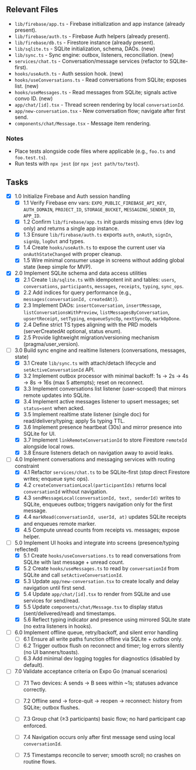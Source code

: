 ## Relevant Files

- `lib/firebase/app.ts` - Firebase initialization and app instance (already present).
- `lib/firebase/auth.ts` - Firebase Auth helpers (already present).
- `lib/firebase/db.ts` - Firestore instance (already present).
- `lib/sqlite.ts` - SQLite initialization, schema, DAOs. (new)
- `lib/sync.ts` - Sync engine: outbox, listeners, reconciliation. (new)
- `services/chat.ts` - Conversation/message services (refactor to SQLite-first).
- `hooks/useAuth.ts` - Auth session hook. (new)
- `hooks/useConversations.ts` - Read conversations from SQLite; exposes list. (new)
- `hooks/useMessages.ts` - Read messages from SQLite; signals active convo ID. (new)
- `app/chat/[id].tsx` - Thread screen rendering by local `conversationId`.
- `app/new-conversation.tsx` - New conversation flow; navigate after first send.
- `components/chat/Message.tsx` - Message item rendering.

### Notes

- Place tests alongside code files where applicable (e.g., `foo.ts` and `foo.test.ts`).
- Run tests with `npx jest` (or `npx jest path/to/test`).

## Tasks

- [x] 1.0 Initialize Firebase and Auth session handling
  - [x] 1.1 Verify Firebase env vars: `EXPO_PUBLIC_FIREBASE_API_KEY`, `AUTH_DOMAIN`, `PROJECT_ID`, `STORAGE_BUCKET`, `MESSAGING_SENDER_ID`, `APP_ID`.
  - [x] 1.2 Confirm `lib/firebase/app.ts` init guards missing envs (dev log only) and returns a single app instance.
  - [x] 1.3 Ensure `lib/firebase/auth.ts` exports `auth`, `onAuth`, `signIn`, `signUp`, `logOut` and types.
  - [x] 1.4 Create `hooks/useAuth.ts` to expose the current user via `onAuthStateChanged` with proper cleanup.
  - [x] 1.5 Wire minimal consumer usage in screens without adding global state (keep simple for MVP).

- [x] 2.0 Implement SQLite schema and data access utilities
  - [x] 2.1 Create `lib/sqlite.ts` with idempotent init and tables: `users`, `conversations`, `participants`, `messages`, `receipts`, `typing`, `sync_ops`.
  - [x] 2.2 Add indices for query performance (e.g., `messages(conversationId, createdAt)`).
  - [x] 2.3 Implement DAOs: `insertConversation`, `insertMessage`, `listConversationsWithPreview`, `listMessagesByConversation`, `upsertReceipt`, `setTyping`, `enqueueSyncOp`, `nextSyncOp`, `markOpDone`.
  - [x] 2.4 Define strict TS types aligning with the PRD models (serverCreatedAt optional, status enum).
  - [x] 2.5 Provide lightweight migration/versioning mechanism (pragma/user_version).

- [ ] 3.0 Build sync engine and realtime listeners (conversations, messages, state)
  - [x] 3.1 Create `lib/sync.ts` with attach/detach lifecycle and `setActiveConversationId` API.
  - [x] 3.2 Implement outbox processor with minimal backoff: 1s → 2s → 4s → 8s → 16s (max 5 attempts); reset on reconnect.
  - [x] 3.3 Implement conversations list listener (user-scoped) that mirrors remote updates into SQLite.
  - [x] 3.4 Implement active messages listener to upsert messages; set `status=sent` when acked.
  - [x] 3.5 Implement realtime state listener (single doc) for read/delivery/typing; apply 5s typing TTL.
  - [x] 3.6 Implement presence heartbeat (30s) and mirror presence into SQLite for UI.
  - [x] 3.7 Implement `linkRemoteConversationId` to store Firestore `remoteId` alongside local rows.
  - [x] 3.8 Ensure listeners detach on navigation away to avoid leaks.

- [ ] 4.0 Implement conversations and messaging services with routing constraint
  - [x] 4.1 Refactor `services/chat.ts` to be SQLite-first (stop direct Firestore writes; enqueue sync ops).
  - [x] 4.2 `createConversationLocal(participantIds)` returns local `conversationId` without navigation.
  - [x] 4.3 `sendMessageLocal(conversationId, text, senderId)` writes to SQLite, enqueues outbox; triggers navigation only for the first message.
  - [x] 4.4 `markRead(conversationId, userId, at)` updates SQLite receipts and enqueues remote marker.
  - [x] 4.5 Compute unread counts from receipts vs. messages; expose helper.

- [ ] 5.0 Implement UI hooks and integrate into screens (presence/typing reflected)
  - [x] 5.1 Create `hooks/useConversations.ts` to read conversations from SQLite with last message + unread count.
  - [x] 5.2 Create `hooks/useMessages.ts` to read by `conversationId` from SQLite and call `setActiveConversationId`.
  - [x] 5.3 Update `app/new-conversation.tsx` to create locally and delay navigation until first send.
  - [x] 5.4 Update `app/chat/[id].tsx` to render from SQLite and use services for send/read.
  - [x] 5.5 Update `components/chat/Message.tsx` to display status (sent/delivered/read) and timestamps.
  - [x] 5.6 Reflect typing indicator and presence using mirrored SQLite state (no extra listeners in hooks).

- [ ] 6.0 Implement offline queue, retry/backoff, and silent error handling
  - [ ] 6.1 Ensure all write paths function offline via SQLite + outbox only.
  - [ ] 6.2 Trigger outbox flush on reconnect and timer; log errors silently (no UI banners/toasts).
  - [ ] 6.3 Add minimal dev logging toggles for diagnostics (disabled by default).

- [ ] 7.0 Validate acceptance criteria on Expo Go (manual scenarios)
  - [ ] 7.1 Two devices: A sends → B sees within ~1s; statuses advance correctly.
  - [ ] 7.2 Offline send → force-quit → reopen → reconnect: history from SQLite; outbox flushes.
  - [ ] 7.3 Group chat (≥3 participants) basic flow; no hard participant cap enforced.
  - [ ] 7.4 Navigation occurs only after first message send using local `conversationId`.
  - [ ] 7.5 Timestamps reconcile to server; smooth scroll; no crashes on routine flows.


